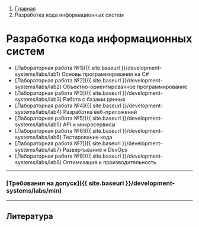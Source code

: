 <ol class="breadcrumb">
  <li class="breadcrumb-item"><a href="{{ site.baseurl }}">Главная</a></li>
  <li class="breadcrumb-item active">Разработка кода информационных систем</li>
</ol>

# Разработка кода информационных систем

* [Лабораторная работа №1]({{ site.baseurl }}/development-systems/labs/lab1) Основы программирования на C#
* [Лабораторная работа №2]({{ site.baseurl }}/development-systems/labs/lab2) Объектно-ориентированное программирование
* [Лабораторная работа №3]({{ site.baseurl }}/development-systems/labs/lab3) Работа с базами данных
* [Лабораторная работа №4]({{ site.baseurl }}/development-systems/labs/lab4) Разработка веб-приложений
* [Лабораторная работа №5]({{ site.baseurl }}/development-systems/labs/lab5) API и микросервисы
* [Лабораторная работа №6]({{ site.baseurl }}/development-systems/labs/lab6) Тестирование кода
* [Лабораторная работа №7]({{ site.baseurl }}/development-systems/labs/lab7) Развертывание и DevOps
* [Лабораторная работа №8]({{ site.baseurl }}/development-systems/labs/lab8) Оптимизация и производительность

___

### [Требования на допуск]({{ site.baseurl }}/development-systems/labs/min)

<!-- ### [Вопросы к экзамену]({{ site.baseurl }}/development-systems/labs/exam) -->

___

## Литература

